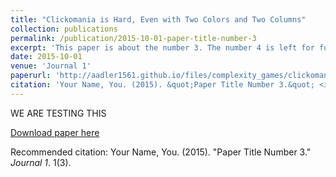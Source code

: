 ```yaml
---
title: "Clickomania is Hard, Even with Two Colors and Two Columns"
collection: publications
permalink: /publication/2015-10-01-paper-title-number-3
excerpt: 'This paper is about the number 3. The number 4 is left for future work.'
date: 2015-10-01
venue: 'Journal 1'
paperurl: 'http://aadler1561.github.io/files/complexity_games/clickomania_2015.pdf'
citation: 'Your Name, You. (2015). &quot;Paper Title Number 3.&quot; <i>Journal 1</i>. 1(3).'
---
```

WE ARE TESTING THIS

[Download paper here](http://aadler1561.github.io/files/complexity_games/clickomania_2015.pdf)

Recommended citation: Your Name, You. (2015). "Paper Title Number 3." <i>Journal 1</i>. 1(3).